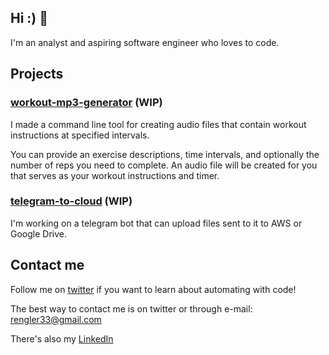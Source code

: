 ## Hi :) 👋

I'm an analyst and aspiring software engineer who loves to code.

## Projects

### [workout-mp3-generator](https://github.com/rengler33/workout-mp3-generator) (WIP)

I made a command line tool for creating audio files that contain workout instructions at specified intervals. 

You can provide an exercise descriptions, time intervals, and optionally the number of reps you need to complete. An audio file will be created for you that serves as your workout instructions and timer.


### [telegram-to-cloud](https://github.com/rengler33/telegram-to-cloud) (WIP)

I'm working on a telegram bot that can upload files sent to it to AWS or Google Drive.

## Contact me

Follow me on [twitter](https://www.twitter.com/rengler33) if you want to learn about automating with code!

The best way to contact me is on twitter or through e-mail: rengler33@gmail.com

There's also my [LinkedIn](https://www.linkedin.com/in/rengler33/)
